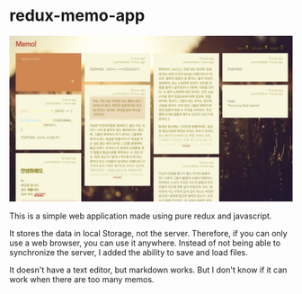 # redux-memo-app


![preview](./preview.jpg)


This is a simple web application made using pure redux and javascript.

It stores the data in local Storage, not the server.
Therefore, if you can only use a web browser, you can use it anywhere.
Instead of not being able to synchronize the server, I added the ability to save and load files.

It doesn't have a text editor, but markdown works.
But I don't know if it can work when there are too many memos.